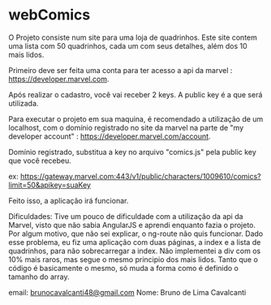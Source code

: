 # webComics

 O Projeto consiste num site para uma loja de quadrinhos. Este site contem uma lista com 50 quadrinhos, cada um com seus detalhes, além dos 10 mais lidos.

 Primeiro deve ser feita uma conta para ter acesso a api da marvel : https://developer.marvel.com.

 Após realizar o cadastro, você vai receber 2 keys. A public key é a que será utilizada.

 Para executar o projeto em sua maquina, é recomendado a utilização de um localhost, com o domínio registrado no site da marvel na parte de "my developer account" : https://developer.marvel.com/account.
 
 Domínio registrado, substitua a key no arquivo "comics.js" pela public key que você recebeu. 
  
  ex: 
  		https://gateway.marvel.com:443/v1/public/characters/1009610/comics?limit=50&apikey=suaKey

 Feito isso, a aplicação irá funcionar.


 Dificuldades:
   Tive um pouco de dificuldade com a utilização da api da Marvel, visto que não sabia AngularJS e aprendi enquanto fazia o projeto.
   Por algum motivo, que não sei explicar, o ng-route não quis funcionar. Dado esse problema, eu fiz uma aplicação com duas páginas, a index e a lista de quadrinhos, para não sobrecarregar a index.
   Não implementei a div com os 10% mais raros, mas segue o mesmo principio dos mais lidos. Tanto que o código é basicamente o mesmo, só muda a forma como é definido o tamanho do array.

 email: brunocavalcanti48@gmail.com
 Nome: Bruno de Lima Cavalcanti